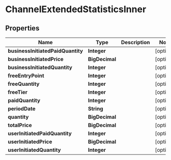 

# ChannelExtendedStatisticsInner


## Properties

| Name | Type | Description | Notes |
|------------ | ------------- | ------------- | -------------|
|**businessInitiatedPaidQuantity** | **Integer** |  |  [optional] |
|**businessInitiatedPrice** | **BigDecimal** |  |  [optional] |
|**businessInitiatedQuantity** | **Integer** |  |  [optional] |
|**freeEntryPoint** | **Integer** |  |  [optional] |
|**freeQuantity** | **Integer** |  |  [optional] |
|**freeTier** | **Integer** |  |  [optional] |
|**paidQuantity** | **Integer** |  |  [optional] |
|**periodDate** | **String** |  |  [optional] |
|**quantity** | **BigDecimal** |  |  [optional] |
|**totalPrice** | **BigDecimal** |  |  [optional] |
|**userInitiatedPaidQuantity** | **Integer** |  |  [optional] |
|**userInitiatedPrice** | **BigDecimal** |  |  [optional] |
|**userInitiatedQuantity** | **Integer** |  |  [optional] |



